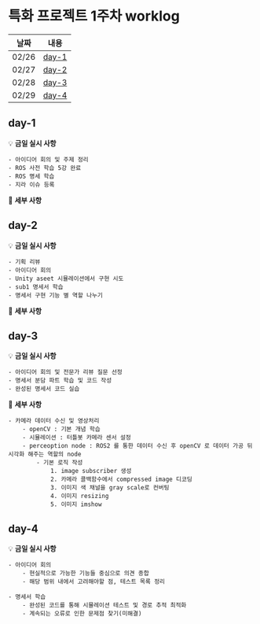 # 특화 프로젝트 1주차 worklog

|날짜|내용|
|:---:|:---:|
|02/26|[day-1](#day-1)|
|02/27|[day-2](#day-2)|
|02/28|[day-3](#day-3)|
|02/29|[day-4](#day-4)|


## day-1

💡 **금일 실시 사항**

    - 아이디어 회의 및 주제 정리
    - ROS 사전 학습 5강 완료
    - ROS 명세 학습
    - 지라 이슈 등록

📜 **세부 사항**

    


## day-2

💡 **금일 실시 사항**

    - 기획 리뷰
    - 아이디어 회의 
    - Unity aseet 시뮬레이션에서 구현 시도
    - sub1 명세서 학습
    - 명세서 구현 기능 별 역할 나누기


📜 **세부 사항**

    

## day-3

💡 **금일 실시 사항**

    - 아이디어 회의 및 전문가 리뷰 질문 선정
    - 명세서 분담 파트 학습 및 코드 작성
    - 완성된 명세서 코드 실습


📜 **세부 사항**

    - 카메라 데이터 수신 및 영상처리
        - openCV : 기본 개념 학습
        - 시뮬레이션 : 터틀봇 카메라 센서 설정
        - perceoption node : ROS2 를 통한 데이터 수신 후 openCV 로 데이터 가공 뒤 시각화 해주는 역할의 node
            - 기본 로직 작성
                1. image subscriber 생성
                2. 카메라 콜백함수에서 compressed image 디코딩
                3. 이미지 색 채널을 gray scale로 컨버팅
                4. 이미지 resizing
                5. 이미지 imshow


## day-4

💡 **금일 실시 사항**

    - 아이디어 회의
        - 현실적으로 가능한 기능들 중심으로 의견 종합
        - 해당 범위 내에서 고려해야할 점, 테스트 목록 정리

    - 명세서 학습
        - 완성된 코드를 통해 시뮬레이션 테스트 및 경로 추적 최적화
        - 계속되는 오류로 인한 문제점 찾기(미해결)
